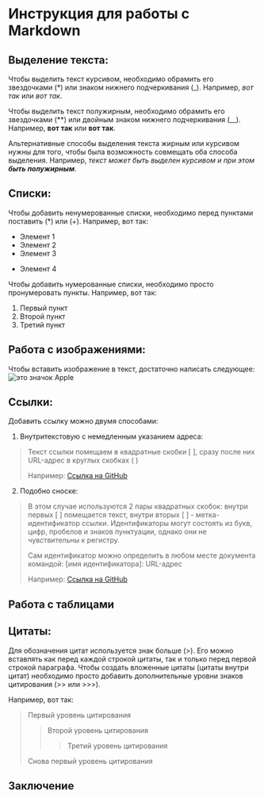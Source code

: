 # Инструкция для работы с Markdown

## Выделение текста:

Чтобы выделить текст курсивом, необходимо обрамить его звездочками (*) или знаком нижнего подчеркивания (_). 
Например, *вот так* или _вот так_.

Чтобы выделить текст полужирным, необходимо обрамить его звездочками (**) или двойным знаком нижнего подчеркивания (__). 
Например, **вот так** или __вот так__.

Альтернативные способы выделения текста жирным или курсивом нужны для того, чтобы была возможность совмещать оба способа выделения. Например, _текст может быть выделен курсивом и при этом **быть полужирным**_.

## Списки:
Чтобы добавить ненумерованные списки, необходимо перед пунктами поставить (*) или (+).
Например, вот так:
* Элемент 1
* Элемент 2
* Элемент 3
+ Элемент 4

Чтобы добавить нумерованные списки, необходимо просто пронумеровать пункты.
Например, вот так:
1. Первый пункт
2. Второй пункт
3. Третий пункт

## Работа с изображениями:

Чтобы вставить изображение в текст, достаточно написать следующее:
![это значок Apple](image.png)

## Ссылки:
Добавить ссылку можно двумя способами:
1. Внутритекстовую с немедленным указанием адреса:
> Текст ссылки помещаем в квадратные скобки [ ], сразу после них URL-адрес в круглых скобках ( )
>
> Например: [Ссылка на GitHub](https://github.com/)
2. Подобно сноске:
> В этом случае используются 2 пары квадратных скобок: внутри первых [ ] помещается текст, внутри вторых [ ] - метка-идентификатор ссылки. Идентификаторы могут состоять из букв, цифр, пробелов и знаков пунктуации, однако они не чувствительны к регистру. 
>
>Сам идентификатор можно определить в любом месте документа командой:
[имя идентификатора]: URL-адрес
>
> Например: [Ссылка на GitHub][id]

[id]: https://github.com/

## Работа с таблицами

## Цитаты:
Для обозначения цитат используется знак больше (>). Его можно вставлять как перед каждой строкой цитаты, так и только перед первой строкой параграфа. 
Чтобы создать вложенные цитаты (цитаты внутри цитат) необходимо просто добавить дополнительные уровни знаков цитирования (>> или >>>).

Например, вот так:
> Первый уровень цитирования
>> Второй уровень цитирования
>>> Третий уровень цитирования
>
> Снова первый уровень цитирования


## Заключение
